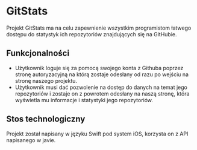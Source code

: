 # GitStats

Projekt GitStats ma na celu zapewnienie wszystkim programistom łatwego dostępu do statystyk ich repozytoriów znajdujących się na GitHubie.

## Funkcjonalności

- Użytkownik loguje się za pomocą swojego konta z Githuba poprzez stronę autoryzacyjną na którą zostaje odesłany od razu po wejściu na stronę naszego projektu.
- Użytkownik musi dać pozwolenie na dostęp do danych na temat jego repozytoriów i zostaje on z powrotem odesłany na naszą stronę, która wyświetla mu informacje i statystyki jego repozytoriów.


## Stos technologiczny

Projekt został napisany w języku Swift pod system iOS, korzysta on z API napisanego w javie.

